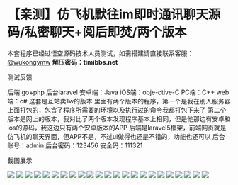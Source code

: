 # 【亲测】仿飞机默往im即时通讯聊天源码/私密聊天+阅后即焚/两个版本

本套程序已经过悟空源码技术人员测试，如需搭建请直接联系客服：[@wukongymw](http://t.me/wukongymw)
**解压密码：timibbs.net**

测试反馈

后端 go+php
后台laravel
安卓端：Java
iOS端：obje-ctive-C
PC端：C++
web端：c#
这套是互站卖1w的版本
里面有两个版本的程序，第一个是我在别人服务器上面打包的，包含了程序所需要的环境以及执行过的命令我都打包下来了
第二个版本是网上的版本，我对比了两个版本发现程序基本上相同，但是他那边有安卓和ios的源码，我这边只有两个安卓版本的APP
后端是laravel5框架，前端网页就是仿飞机的聊天界面，但APP不是，不过ui做得也还是不错的，功能也还可以
后台账号：admin
后台密码：123456
安全码：111321

截图展示

[![](https://wukongymw.com/wp-content/uploads/2023/12/1702421264-94fc827e2722955.png)](https://wukongymw.com/wp-content/uploads/2023/12/1702421264-94fc827e2722955.png)
[![](https://wukongymw.com/wp-content/uploads/2023/12/1702421264-2e36819e9971a43.png)](https://wukongymw.com/wp-content/uploads/2023/12/1702421264-2e36819e9971a43.png)
[![](https://wukongymw.com/wp-content/uploads/2023/12/1702421265-ee2be0c8de1a61d.png)](https://wukongymw.com/wp-content/uploads/2023/12/1702421265-ee2be0c8de1a61d.png)
[![](https://wukongymw.com/wp-content/uploads/2023/12/1702421265-9ab4b0e68873fac.png)](https://wukongymw.com/wp-content/uploads/2023/12/1702421265-9ab4b0e68873fac.png)
[![](https://wukongymw.com/wp-content/uploads/2023/12/1702421265-906f593f18ffcb6.png)](https://wukongymw.com/wp-content/uploads/2023/12/1702421265-906f593f18ffcb6.png)
[![](https://wukongymw.com/wp-content/uploads/2023/12/1702421266-7f20bec6c2e7407.png)](https://wukongymw.com/wp-content/uploads/2023/12/1702421266-7f20bec6c2e7407.png)
[![](https://wukongymw.com/wp-content/uploads/2023/12/1702421266-f1ebe8a0ff78772.png)](https://wukongymw.com/wp-content/uploads/2023/12/1702421266-f1ebe8a0ff78772.png)
[![](https://wukongymw.com/wp-content/uploads/2023/12/1702421266-4cc6a9814da45a5.png)](https://wukongymw.com/wp-content/uploads/2023/12/1702421266-4cc6a9814da45a5.png)
[![](https://wukongymw.com/wp-content/uploads/2023/12/1702421267-cfe92e225b2a760.png)](https://wukongymw.com/wp-content/uploads/2023/12/1702421267-cfe92e225b2a760.png)
[![](https://wukongymw.com/wp-content/uploads/2023/12/1702421267-fc22209e9061716.png)](https://wukongymw.com/wp-content/uploads/2023/12/1702421267-fc22209e9061716.png)
[![](https://wukongymw.com/wp-content/uploads/2023/12/1702421267-2f39cabfec38ac3.png)](https://wukongymw.com/wp-content/uploads/2023/12/1702421267-2f39cabfec38ac3.png)
[![](https://wukongymw.com/wp-content/uploads/2023/12/1702421267-ec378efba6a745b.png)](https://wukongymw.com/wp-content/uploads/2023/12/1702421267-ec378efba6a745b.png)
[![](https://wukongymw.com/wp-content/uploads/2023/12/1702421268-ca6de26e9bc4b20.png)](https://wukongymw.com/wp-content/uploads/2023/12/1702421268-ca6de26e9bc4b20.png)
[![](https://wukongymw.com/wp-content/uploads/2023/12/1702421268-26454575768fd85.png)](https://wukongymw.com/wp-content/uploads/2023/12/1702421268-26454575768fd85.png)
[![](https://wukongymw.com/wp-content/uploads/2023/12/1702421268-37bda36f3ca0cd1.png)](https://wukongymw.com/wp-content/uploads/2023/12/1702421268-37bda36f3ca0cd1.png)
[![](https://wukongymw.com/wp-content/uploads/2023/12/1702421269-26ff6261be22d1f.png)](https://wukongymw.com/wp-content/uploads/2023/12/1702421269-26ff6261be22d1f.png)
[![](https://wukongymw.com/wp-content/uploads/2023/12/1702421269-52547cd4c76fd52.png)](https://wukongymw.com/wp-content/uploads/2023/12/1702421269-52547cd4c76fd52.png)
[![](https://wukongymw.com/wp-content/uploads/2023/12/1702421270-cc8f7f5ca60ed4d.png)](https://wukongymw.com/wp-content/uploads/2023/12/1702421270-cc8f7f5ca60ed4d.png)
[![](https://wukongymw.com/wp-content/uploads/2023/12/1702421270-acf2cc0fbed56d4.png)](https://wukongymw.com/wp-content/uploads/2023/12/1702421270-acf2cc0fbed56d4.png)
[![](https://wukongymw.com/wp-content/uploads/2023/12/1702421270-5cf640d74650293.png)](https://wukongymw.com/wp-content/uploads/2023/12/1702421270-5cf640d74650293.png)
[![](https://wukongymw.com/wp-content/uploads/2023/12/1702421271-42829ef8a46e6b5.png)](https://wukongymw.com/wp-content/uploads/2023/12/1702421271-42829ef8a46e6b5.png)
[![](https://wukongymw.com/wp-content/uploads/2023/12/1702421271-1bcf76c2a75408d.png)](https://wukongymw.com/wp-content/uploads/2023/12/1702421271-1bcf76c2a75408d.png)
[![](https://wukongymw.com/wp-content/uploads/2023/12/1702421271-3ddb8e2c6daf8f1.png)](https://wukongymw.com/wp-content/uploads/2023/12/1702421271-3ddb8e2c6daf8f1.png)